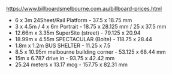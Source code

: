 https://www.billboardsmelbourne.com.au/billboard-prices.html

- 6 x 3m 24Sheet/Rail Platform - 37.5 x 18.75 mm
- 3 x 4.5m / 4 x 6m Portrait - 18.75 x 28.125 mm / 25 x 37.5 mm
- 12.66m x 3.35m SuperSite (street) - 79.125 x 20.94
- 18.99m x 4.55m SPECTACULAR (Bolte) - 118.75 x 28.44
- 1.8m x 1.2m BUS SHELTER - 11.25 x 7.5
-	8.5 x 10.95m melbourne building corner - 53.125 x 68.44 mm
-	15m x 6.787 drive in - 93.75 x 42.42 mm
-	25.24 meters x 13.17 mcg - 157.75 x 82.31 mm
